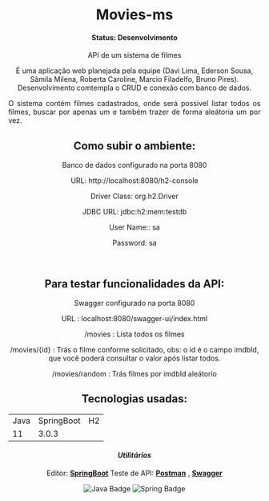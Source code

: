 <h1 align="center">Movies-ms</h1>

<h4 align="center">Status: Desenvolvimento</h4>

<p align="center">API de um sistema de filmes</p>

<div align="center">
É uma aplicação web planejada pela equipe (Davi Lima, Ederson Sousa, Sâmila Milena, Roberta Caroline, Marcio Filadelfo, Bruno Pires).
Desenvolvimento comtempla o CRUD e conexão com banco de dados.

<p align="justify">O sistema contém filmes cadastrados, onde será possivel listar todos os filmes, buscar por apenas um e também trazer de forma aleátoria um por vez.</p>
</div>

<div align="center">
<h2>Como subir o ambiente:</h2>
<p>Banco de dados configurado na porta 8080</p>
<p>URL: http://localhost:8080/h2-console</p>
<p>Driver Class: org.h2.Driver</p>
<p>JDBC URL: jdbc:h2:mem:testdb</p>
<p>User Name:: sa</p>
<p>Password: sa</p>
<br>
<h2>Para testar funcionalidades da API:</h2>
<p>Swagger configurado na porta 8080</p>
<p>URL : localhost:8080/swagger-ui/index.html</p>
<p>/movies : Lista todos os filmes</p>
<p>/movies/{id} : Trás o filme conforme solicitado, obs: o id é o campo imdbId, que você poderá consultar o valor após listar todos.</p>
<p>/movies/random : Trás filmes por imdbId aleátorio</p>

<div align="center">

## Tecnologias usadas:


<table>
  <tr>
    <td>Java</td>
    <td>SpringBoot</td>
    <td>H2</td>
  </tr>
  <tr>
    <td>11</td>
    <td>3.0.3</td>
  </tr>
</table>

#### *Utilitários*

   Editor:  **[SpringBoot](https://docs.spring.io/spring-boot/docs/1.5.16.RELEASE/reference/html/using-boot-devtools.html)**
   Teste de API:  **[Postman](https://www.postman.com/)** , **[Swagger](http://localhost:8080/swagger-ui/index.html)**

 
![Java Badge](https://img.shields.io/badge/Java-%23ED8B00.svg?&style=plastic&logo=java&logoColor=white?logoWidth=40)
![Spring Badge](https://img.shields.io/badge/Spring%20-%236DB33F.svg?&style=plastic&logo=spring&logoColor=white)
 
</div>
